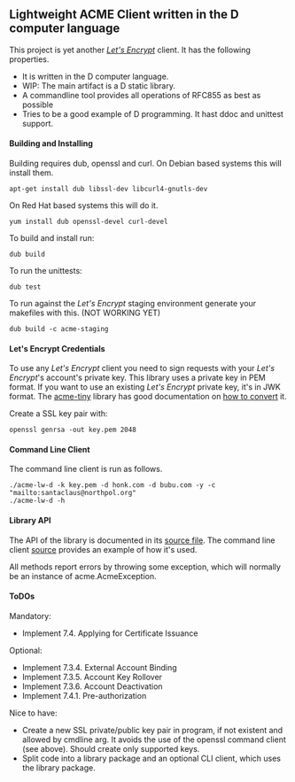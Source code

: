 ## Lightweight ACME Client written in the D computer language

This project is yet another [_Let's Encrypt_](https://letsencrypt.org) client. It has the following properties.

* It is written in the D computer language.
* WIP: The main artifact is a D static library.
* A commandline tool provides all operations of RFC855 as best as possible
* Tries to be a good example of D programming. It hast ddoc and unittest
  support.

#### Building and Installing

Building requires dub, openssl and curl. On Debian based systems this will install them.

```
apt-get install dub libssl-dev libcurl4-gnutls-dev
```

On Red Hat based systems this will do it.

```
yum install dub openssl-devel curl-devel
```


To build and install run:
```
dub build
```

To run the unittests:
```
dub test
```

To run against the _Let's Encrypt_ staging environment generate your makefiles with this.
(NOT WORKING YET)

```
dub build -c acme-staging
```

#### Let's Encrypt Credentials

To use any _Let's Encrypt_ client you need to sign requests with your _Let's Encrypt_'s account's private key.
This library uses a private key in PEM format. If you want to use an existing _Let's Encrypt_ private key, it's in JWK
format. The [acme-tiny](https://github.com/diafygi/acme-tiny) library has good documentation on
[how to convert](https://github.com/diafygi/acme-tiny#use-existing-lets-encrypt-key) it.

Create a SSL key pair with:
```
openssl genrsa -out key.pem 2048
```

#### Command Line Client

The command line client is run as follows.

```
./acme-lw-d -k key.pem -d honk.com -d bubu.com -y -c "mailto:santaclaus@northpol.org"
./acme-lw-d -h
```

#### Library API

The API of the library is documented in its [source file](source/acme/acme-lw.d). The command line client
[source](source/app.d) provides an example of how it's used.

All methods report errors by throwing some exception, which will normally be an instance of acme.AcmeException.

#### ToDOs

Mandatory:
* Implement 7.4.    Applying for Certificate Issuance

Optional:
* Implement 7.3.4.  External Account Binding
* Implement 7.3.5.  Account Key Rollover
* Implement 7.3.6.  Account Deactivation
* Implement 7.4.1.  Pre-authorization

Nice to have:
* Create a new SSL private/public key pair in program, if not existent and allowed by cmdline arg.
  It avoids the use of the openssl command client (see above). Should create only supported keys.
* Split code into a library package and an optional CLI client, which uses the library package.

